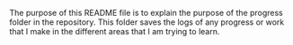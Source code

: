 The purpose of this README file is to explain the purpose of the progress folder in the repository. 
This folder saves the logs of any progress or work that I make in the different areas that I am trying to learn.
